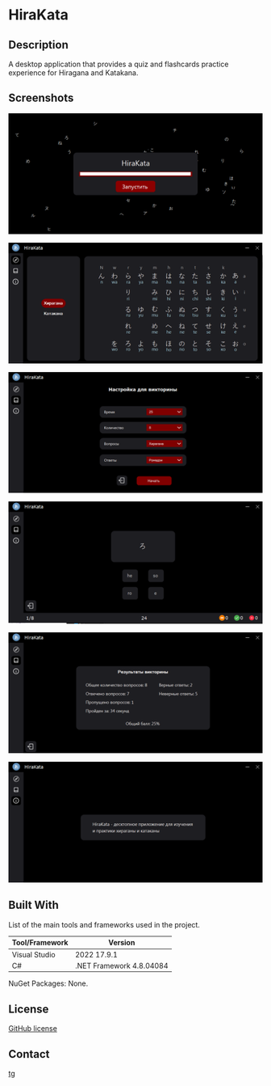 # HiraKata

## Description

A desktop application that provides a quiz and flashcards practice experience for Hiragana and Katakana.

## Screenshots

![Splash screen](./imgs/readme/splash_screen.png)

![Alphabets](./imgs/readme/alphabets.png)

![Choice](./imgs/readme/choice.png)

![Quiz](./imgs/readme/quiz.png)

![Quiz results](./imgs/readme/quiz_results.png)

![About](./imgs/readme/about.png)

## Built With

List of the main tools and frameworks used in the project.

| Tool/Framework | Version                  |
| -------------- | ------------------------ |
| Visual Studio  | 2022 17.9.1              |
| C#             | .NET Framework 4.8.04084 |

NuGet Packages: None.

<!-- ## Getting Started

Instructions on how to set up the project locally.

## Usage

Instructions on how to use the project.

## Contributing

Guidelines for contributing to the project. -->

## License

[GitHub license](./LICENSE.txt)

## Contact

[tg](https://t.me/maxelonej)
